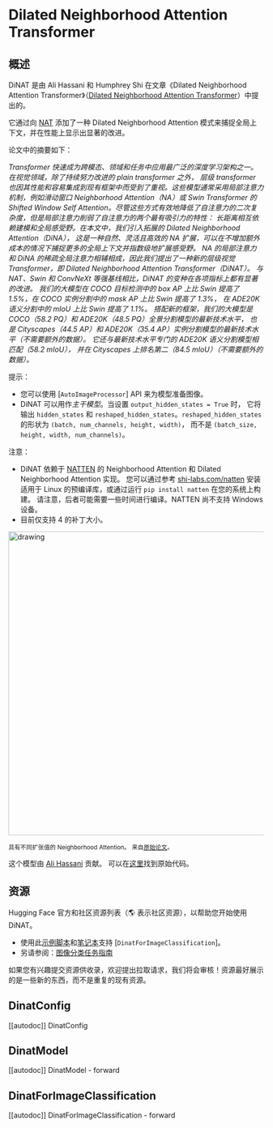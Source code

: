 <!--版权所有 2022 年 The HuggingFace 团队保留所有权利。

根据 Apache 许可证第 2.0 版（“许可证”），除非符合许可证，否则您不得使用此文件。
您可以在以下位置获取许可证的副本

http://www.apache.org/licenses/LICENSE-2.0

除非适用法律要求或书面同意，根据许可证分发的软件是基于“按原样”分发的，
没有任何明示或暗示的担保或条件。有关许可证的特定语言和限制，请参阅许可证。

⚠️ 请注意，这个文件是用 Markdown 编写的，但包含了我们文档构建器（类似于 MDX）的特殊语法，
这可能在您的 Markdown 查看器中无法正确显示。

-->

# Dilated Neighborhood Attention Transformer

## 概述

DiNAT 是由 Ali Hassani 和 Humphrey Shi 在文章《Dilated Neighborhood Attention Transformer》（[Dilated Neighborhood Attention Transformer](https://arxiv.org/abs/2209.15001)）中提出的。

它通过向 [NAT](nat) 添加了一种 Dilated Neighborhood Attention 模式来捕捉全局上下文，并在性能上显示出显著的改进。

论文中的摘要如下：

*Transformer 快速成为跨模态、领域和任务中应用最广泛的深度学习架构之一。在视觉领域，除了持续努力改进的 plain transformer 之外，
层级 transformer 也因其性能和容易集成到现有框架中而受到了重视。这些模型通常采用局部注意力机制，例如滑动窗口 Neighborhood Attention（NA）或
Swin Transformer 的 Shifted Window Self Attention。尽管这些方式有效地降低了自注意力的二次复杂度，但是局部注意力削弱了自注意力的两个最有吸引力的特性：
长距离相互依赖建模和全局感受野。在本文中，我们引入拓展的 Dilated Neighborhood Attention（DiNA），
这是一种自然、灵活且高效的 NA 扩展，可以在不增加额外成本的情况下捕捉更多的全局上下文并指数级地扩展感受野。
NA 的局部注意力和 DiNA 的稀疏全局注意力相辅相成，因此我们提出了一种新的层级视觉 Transformer，即 Dilated Neighborhood Attention Transformer（DiNAT）。
与 NAT、Swin 和 ConvNeXt 等强基线相比，DiNAT 的变种在各项指标上都有显著的改进。
我们的大模型在 COCO 目标检测中的 box AP 上比 Swin 提高了 1.5%，在 COCO 实例分割中的 mask AP 上比 Swin 提高了 1.3%，
在 ADE20K 语义分割中的 mIoU 上比 Swin 提高了 1.1%。
搭配新的框架，我们的大模型是 COCO（58.2 PQ）和 ADE20K（48.5 PQ）全景分割模型的最新技术水平，
也是 Cityscapes（44.5 AP）和 ADE20K（35.4 AP）实例分割模型的最新技术水平（不需要额外的数据）。
它还与最新技术水平专门的 ADE20K 语义分割模型相匹配（58.2 mIoU），
并在 Cityscapes 上排名第二（84.5 mIoU）（不需要额外的数据）。*

提示：
- 您可以使用 [`AutoImageProcessor`] API 来为模型准备图像。
- DiNAT 可以用作*主干模型*。当设置 `output_hidden_states = True` 时，
它将输出 `hidden_states` 和 `reshaped_hidden_states`。`reshaped_hidden_states` 的形状为 `(batch, num_channels, height, width)`，
而不是 `(batch_size, height, width, num_channels)`。

注意：
- DiNAT 依赖于 [NATTEN](https://github.com/SHI-Labs/NATTEN/) 的 Neighborhood Attention 和 Dilated Neighborhood Attention 实现。
您可以通过参考 [shi-labs.com/natten](https://shi-labs.com/natten) 安装适用于 Linux 的预编译库，或通过运行 `pip install natten` 在您的系统上构建。
请注意，后者可能需要一些时间进行编译。NATTEN 尚不支持 Windows 设备。
- 目前仅支持 4 的补丁大小。

<img
src="https://huggingface.co/datasets/huggingface/documentation-images/resolve/main/dilated-neighborhood-attention-pattern.jpg"
alt="drawing" width="600"/>

<small> 具有不同扩张值的 Neighborhood Attention。
来自<a href="https://arxiv.org/abs/2209.15001">原始论文</a>。</small>

这个模型由 [Ali Hassani](https://huggingface.co/alihassanijr) 贡献。
可以在[这里](https://github.com/SHI-Labs/Neighborhood-Attention-Transformer)找到原始代码。

## 资源

Hugging Face 官方和社区资源列表（🌎 表示社区资源），以帮助您开始使用 DiNAT。

<PipelineTag pipeline="image-classification"/>

- 使用此[示例脚本](https://github.com/huggingface/transformers/tree/main/examples/pytorch/image-classification)和[笔记本](https://colab.research.google.com/github/huggingface/notebooks/blob/main/examples/image_classification.ipynb)支持 [`DinatForImageClassification`]。
- 另请参阅：[图像分类任务指南](../tasks/image_classification)

如果您有兴趣提交资源供收录，欢迎提出拉取请求，我们将会审核！资源最好展示的是一些新的东西，而不是重复的现有资源。

## DinatConfig

[[autodoc]] DinatConfig

## DinatModel

[[autodoc]] DinatModel
    - forward

## DinatForImageClassification

[[autodoc]] DinatForImageClassification
    - forward